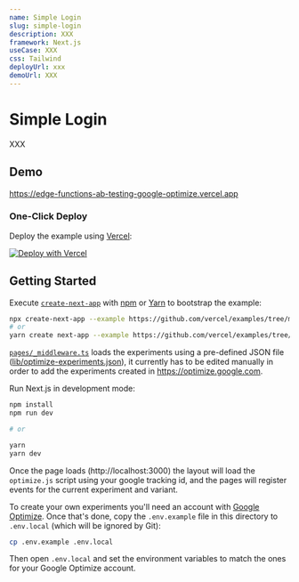 ```yaml
---
name: Simple Login
slug: simple-login
description: XXX
framework: Next.js
useCase: XXX
css: Tailwind
deployUrl: xxx
demoUrl: XXX
---
```


# Simple Login

XXX

## Demo

https://edge-functions-ab-testing-google-optimize.vercel.app

### One-Click Deploy

Deploy the example using [Vercel](https://vercel.com?utm_source=github&utm_medium=readme):

[![Deploy with Vercel](https://vercel.com/button)](https://vercel.com/new/clone?repository-url=https%3A%2F%2Fgithub.com%2FMintbase%2Fexamples%2Fsimple&env=CONTRACT_ADDRESS,NETWORK)


## Getting Started

Execute [`create-next-app`](https://github.com/vercel/next.js/tree/canary/packages/create-next-app) with [npm](https://docs.npmjs.com/cli/init) or [Yarn](https://yarnpkg.com/lang/en/docs/cli/create/) to bootstrap the example:

```bash
npx create-next-app --example https://github.com/vercel/examples/tree/main/edge-functions/ab-testing-google-optimize ab-testing-google-optimize
# or
yarn create next-app --example https://github.com/vercel/examples/tree/main/edge-functions/ab-testing-google-optimize ab-testing-google-optimize
```

[`pages/_middleware.ts`](pages/_middleware.ts) loads the experiments using a pre-defined JSON file ([lib/optimize-experiments.json](lib/optimize-experiments.json)), it currently has to be edited manually in order to add the experiments created in https://optimize.google.com.

Run Next.js in development mode:

```bash
npm install
npm run dev

# or

yarn
yarn dev
```

Once the page loads (http://localhost:3000) the layout will load the `optimize.js` script using your google tracking id, and the pages will register events for the current experiment and variant.

To create your own experiments you'll need an account with [Google Optimize](https://optimize.google.com/optimize/home). Once that's done, copy the `.env.example` file in this directory to `.env.local` (which will be ignored by Git):

```bash
cp .env.example .env.local
```

Then open `.env.local` and set the environment variables to match the ones for your Google Optimize account.
